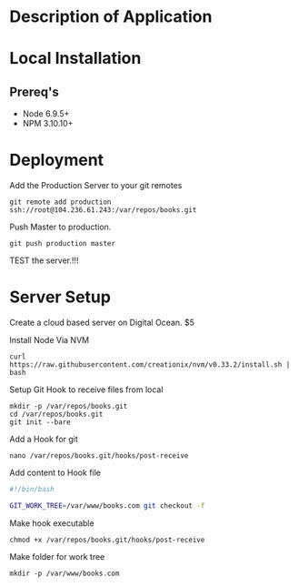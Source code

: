 # Description of Application

# Local Installation

## Prereq's

* Node 6.9.5+
* NPM 3.10.10+


# Deployment

Add the Production Server to your git remotes

```
git remote add production ssh://root@104.236.61.243:/var/repos/books.git
```

Push Master to production.

```
git push production master
```

TEST the server.!!!

# Server Setup

Create a cloud based server on Digital Ocean. $5

Install Node Via NVM

```shell
curl https://raw.githubusercontent.com/creationix/nvm/v0.33.2/install.sh | bash
```

Setup Git Hook to receive files from local

```shell
mkdir -p /var/repos/books.git
cd /var/repos/books.git
git init --bare
```

Add a Hook for git

```
nano /var/repos/books.git/hooks/post-receive
```

Add content to Hook file

```bash
#!/bin/bash

GIT_WORK_TREE=/var/www/books.com git checkout -f
```

Make hook executable

```
chmod +x /var/repos/books.git/hooks/post-receive
```

Make folder for work tree

```
mkdir -p /var/www/books.com
```
